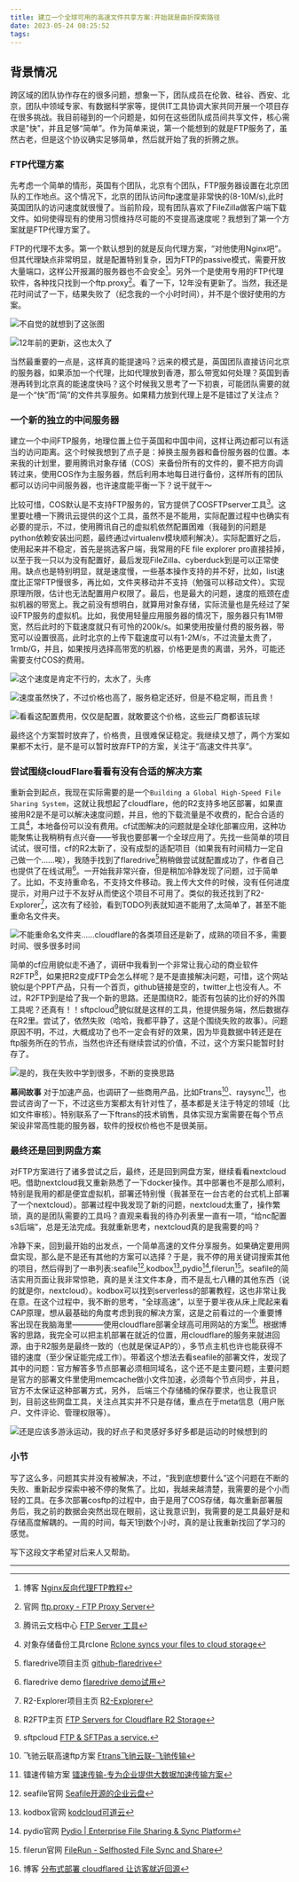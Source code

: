 ```yaml
---
title: 建立一个全球可用的高速文件共享方案:开始就是曲折探索路径
date: 2023-05-24 08:25:52
tags:
---
```

## 背景情况

跨区域的团队协作存在的很多问题，想象一下，团队成员在伦敦、硅谷、西安、北京，团队中领域专家、有数据科学家等，提供IT工具协调大家共同开展一个项目存在很多挑战。我目前碰到的一个问题是，如何在这些团队成员间共享文件，核心需求是"快"，并且足够“简单”。作为简单来说，第一个能想到的就是FTP服务了，虽然古老，但是这个协议确实足够简单，然后就开始了我的折腾之旅。

### FTP代理方案

先考虑一个简单的情形，英国有个团队，北京有个团队，FTP服务器设置在北京团队的工作地点。这个情况下，北京的团队访问ftp速度是非常快的(8-10M/s),此时英国团队的访问速度就很慢了。当前阶段，现有团队喜欢了FileZilla做客户端下载文件。如何使得现有的使用习惯维持尽可能的不变提高速度呢？我想到了第一个方案就是FTP代理方案了。

FTP的代理不太多。第一个默认想到的就是反向代理方案，“对他使用Nginx吧”。但其代理缺点非常明显，就是配置特别复杂，因为FTP的passive模式，需要开放大量端口，这样公开报漏的服务器也不会安全[^1]。另外一个是使用专用的FTP代理软件，各种找只找到一个ftp.proxy[^2]。看了一下，12年没有更新了。当然，我还是花时间试了一下，结果失败了（纪念我的一个小时时间），并不是个很好使用的方案。

![不自觉的就想到了这张图](1-Building-a-Global-High-Speed-File-Sharing-System-Insights-and-Best-Practices/Use-the-Flame-Fist-on-him.png)

![12年前的更新，这也太久了](1-Building-a-Global-High-Speed-File-Sharing-System-Insights-and-Best-Practices/github-of-ftpproxy.png)

当然最重要的一点是，这样真的能提速吗？远来的模式是，英国团队直接访问北京的服务器，如果添加一个代理，比如代理放到香港，那么带宽如何处理？英国到香港再转到北京真的能速度快吗？这个时候我又思考了一下初衷，可能团队需要的就是一个“快”而“简”的文件共享服务。如果精力放到代理上是不是错过了关注点？

### 一个新的独立的中间服务器

建立一个中间FTP服务，地理位置上位于英国和中国中间，这样让两边都可以有适当的访问距离。这个时候我想到了点子是：掉换主服务器和备份服务器的位置。本来我的计划里，要用腾讯对象存储（COS）来备份所有的文件的，要不把方向调转过来，使用COS作为主服务器，然后利用本地每日进行备份，这样所有的团队都可以访问中间服务器，也许速度能平衡一下？说干就干～

比较可惜，COS默认是不支持FTP服务的，官方提供了COSFTPserver工具[^3]。这里要吐槽一下腾讯云提供的这个工具，虽然不是不能用，实际配置过程中也确实有必要的提示，不过，使用腾讯自己的虚拟机依然配置困难（我碰到的问题是python依赖安装出问题，最终通过virtualenv模块顺利解决）。实际配置好之后，使用起来并不稳定，首先是挑选客户端，我常用的FE file explorer pro直接挂掉，以至于我一只以为没有配置好，最后发现FileZilla、cyberduck到是可以正常使用。缺点也是特别明显，就是速度慢，一些基本操作支持的并不好，比如，list速度比正常FTP慢很多，再比如，文件夹移动并不支持（勉强可以移动文件）。实现原理所限，估计也无法配置用户权限了。最后，也是最大的问题，速度的瓶颈在虚拟机器的带宽上。我之前没有想明白，就算用对象存储，实际流量也是先经过了架设FTP服务的虚拟机。比如，我使用轻量应用服务器的情况下，服务器只有1M带宽，然后此时的下载速度就只有可怜的200k/s。如果使用按量付费的服务器，带宽可以设置很高，此时北京的上传下载速度可以有1-2M/s，不过流量太贵了，1rmb/G，并且，如果按月选择高带宽的机器，价格更是贵的离谱，另外，可能还需要支付COS的费用。

![这个速度是肯定不行的，太水了，头疼](1-Building-a-Global-High-Speed-File-Sharing-System-Insights-and-Best-Practices/cosftp-low-speed.png)

![速度虽然快了，不过价格也高了，服务稳定还好，但是不稳定啊，而且贵！](1-Building-a-Global-High-Speed-File-Sharing-System-Insights-and-Best-Practices/cosftp-high-speed.png)

![看看这配置费用，仅仅是配置，就敢要这个价格，这些云厂商都该玩球](1-Building-a-Global-High-Speed-File-Sharing-System-Insights-and-Best-Practices/The-bandwidth-for-the-virtual-host-is-too-expensive.png)

最终这个方案暂时放弃了，价格贵，且很难保证稳定。我继续又想了，两个方案如果都不太行，是不是可以暂时放弃FTP的方案，关注于“高速文件共享”。

### 尝试围绕cloudFlare看看有没有合适的解决方案

重新会到起点，我现在实际需要的是一个`Building a Global High-Speed File Sharing System`，这就让我想起了cloudflare，他的R2支持多地区部署，如果直接用R2是不是可以解决速度问题，并且，他的下载流量是不收费的，配合合适的工具[^4]，本地备份可以没有费用。cf试图解决的问题就是全球化部署应用，这种功能聚焦让我稍稍有点兴奋——爷我也要部署一个全球应用了。先找一些简单的项目试试，很可惜，cf的R2太新了，没有成型的适配项目（如果我有时间精力一定自己做一个……唉），我随手找到了flaredrive[^5]稍稍做尝试就配置成功了，作者自己也提供了在线试用[^6]。一开始我非常兴奋，但是稍加冷静发现了问题，过于简单了。比如，不支持重命名，不支持文件移动。我上传大文件的时候，没有任何进度提示，对用户过于不友好从而使这个项目不可用了。类似的我还找到了R2-Explorer[^7]，这次有了经验，看到TODO列表就知道不能用了,太简单了，甚至不能重命名文件夹。

![不能重命名文件夹……cloudflare的各类项目还是新了，成熟的项目不多，需要时间、很多很多时间](1-Building-a-Global-High-Speed-File-Sharing-System-Insights-and-Best-Practices/TODO-of-R2-explorer.png)

简单的cf应用貌似走不通了，调研中我看到一个非常让我心动的商业软件R2FTP[^8]，如果把R2变成FTP会怎么样呢？是不是直接解决问题，可惜，这个网站貌似是个PPT产品，只有一个首页，github链接是空的，twitter上也没有人。不过，R2FTP到是给了我一个新的思路。还是围绕R2，能否有包装的比价好的外围工具呢？还真有！！sftpcloud[^9]貌似就是这样的工具，他提供服务端，然后数据存在R2里。尝试了，依然失败（哈哈，我都平静了，这是个围绕失败的故事）。问题原因不明，不过，大概成功了也不一定会有好的效果，因为毕竟数据中转还是在ftp服务所在的节点，当然也许还有继续尝试的价值，不过，这个方案只能暂时封存了。

![是的，我在失败中学到很多，不断的变换思路](1-Building-a-Global-High-Speed-File-Sharing-System-Insights-and-Best-Practices/How-much-you-learn.JPG)

**幕间故事**
对于加速产品，也调研了一些商用产品，比如Ftrans[^10]、raysync[^11]，也尝试咨询了一下，不过这些方案都太有针对性了，基本都是关注于特定的领域（比如文件审核）。特别联系了一下ftrans的技术销售，具体实现方案需要在每个节点架设非常高性能的服务器，软件的授权价格也不是很美丽。

### 最终还是回到网盘方案

对FTP方案进行了诸多尝试之后，最终，还是回到网盘方案，继续看看nextcloud吧。借助nextcloud我又重新熟悉了一下docker操作。其中部署也不是那么顺利，特别是我用的都是便宜虚拟机，部署还特别慢（我甚至在一台古老的台式机上部署了一个nextcloud）。部署过程中我发现了新的问题，nextcloud太重了，操作繁琐，真的是团队需要的工具吗？直观来看我的待办列表里一直有一项，“给nc配置s3后端”，总是无法完成。我就重新思考，nextcloud真的是我需要的吗？

冷静下来，回到最开始的出发点，一个简单高速的文件分享服务。如果确定要用网盘实现，那么是不是还有其他的方案可以选择？于是，我不停的用关键词搜索其他的项目，然后得到了一串列表:seafile[^12],kodbox[^13],pydio[^14],filerun[^15]。seafile的简洁实用页面让我非常惊艳，真的是关注文件本身，而不是乱七八糟的其他东西（说的就是你，nextcloud）。kodbox可以找到serverless的部署教程，这也非常让我在意。在这个过程中，我不断的思考，“全球高速”，以至于要半夜从床上爬起来看CAP原理，想从最基础的角度考虑到我的解决方案，这是之前看过的一个重要博客出现在我脑海里————使用cloudflare部署全球高可用网站的方案[^16]。根据博客的思路，我完全可以把主机部署在就近的位置，用cloudflare的服务来就进回源，由于R2服务是最终一致的（也就是保证AP的），多节点主机也许也能获得不错的速度（至少保证能完成工作）。带着这个想法去看seafile的部署文件，发现了其中的问题：官方解答多节点部署必须相同域名，这个还不是主要问题，主要问题是官方的部署文件里使用memcache做小文件加速，必须每个节点同步，并且，官方不太保证这种部署方式，另外， 后端三个存储桶的保存要求，也让我意识到，目前这些网盘工具，关注点其实并不只是存储，重点在于meta信息（用户账户、文件评论、管理权限等）。

![还是应该多游泳运动，我的好点子和灵感好多好多都是运动的时候想到的](1-Building-a-Global-High-Speed-File-Sharing-System-Insights-and-Best-Practices/swiming.jpeg)

### 小节

写了这么多，问题其实并没有被解决，不过，“我到底想要什么”这个问题在不断的失败、重新起步探索中被不停的聚焦了。比如，我越来越清楚，我需要的是个小而轻的工具。在多次部署cosftp的过程中，由于是用了COS存储，每次重新部署服务后，我之前的数据会突然出现在眼前，这让我意识到，我需要的是工具最好是和存储高度解耦的。一周的时间，每天1到数个小时，真的是让我重新找回了学习的感觉。

写下这段文字希望对后来人又帮助。

---

[^1]: 博客 [Nginx反向代理FTP教程](https://www.cnblogs.com/daoguanmao/p/nginx_reverse_proxy_ftp.html)
[^2]: 官网 [ftp.proxy - FTP Proxy Server](https://www.ftpproxy.org)
[^3]: 腾讯云文档中心 [FTP Server 工具](https://cloud.tencent.com/document/product/436/7214)
[^4]: 对象存储备份工具rclone [Rclone syncs your files to cloud storage](https://rclone.org)
[^5]: flaredrive项目主页 [github-flaredrive](https://github.com/longern/FlareDrive)
[^6]: flaredrive demo [flaredrive demo试用](https://drive.longern.com)
[^7]: R2-Explorer项目主页 [R2-Explorer](https://github.com/G4brym/R2-Explorer)
[^8]: R2FTP主页 [FTP Servers for Cloudflare R2 Storage](https://r2ftp.com)
[^9]: sftpcloud [FTP & SFTPas a service.](https://sftpcloud.io)
[^10]: 飞驰云联高速ftp方案 [Ftrans飞驰云联-飞驰传输](https://ftrans.cn)
[^11]: 镭速传输方案 [镭速传输-专为企业提供大数据加速传输方案](https://www.raysync.cn)
[^12]: seafile官网 [Seafile开源的企业云盘](https://www.seafile.com/)
[^13]: kodbox官网 [kodcloud可道云](https://kodcloud.com)
[^14]: pydio官网 [Pydio | Enterprise File Sharing & Sync Platform](https://pydio.com)
[^15]: filerun官网 [FileRun - Selfhosted File Sync and Share](https://filerun.com)
[^16]: 博客 [分布式部署 cloudflared 让访客就近回源](https://nova.moe/cloudflared-distributed/)
